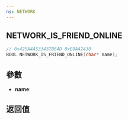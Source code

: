 ```yaml
---
ns: NETWORK
---
```

## NETWORK_IS_FRIEND_ONLINE

```c
// 0x425A44533437B64D 0xE0A42430
BOOL NETWORK_IS_FRIEND_ONLINE(char* name);
```


## 參數
* **name**: 

## 返回值
